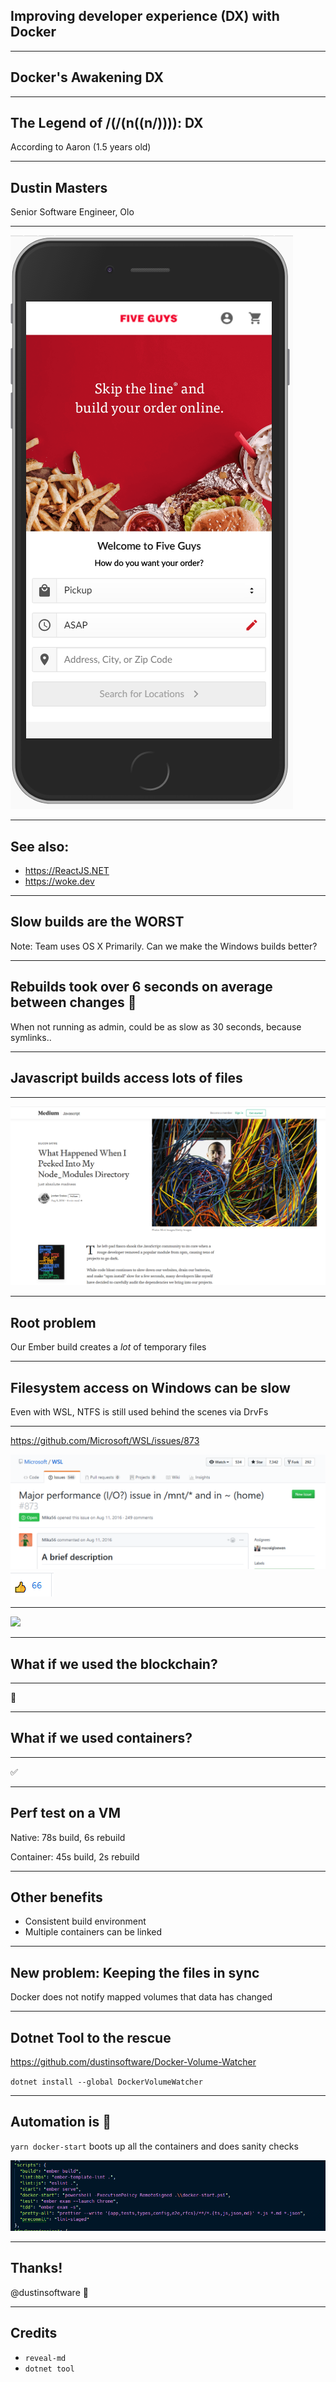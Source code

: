 ## Improving developer experience (DX) with Docker

---

## Docker's Awakening DX
 
---


## The Legend of /(/(n((n/)))): DX

According to Aaron (1.5 years old)

---

## Dustin Masters

Senior Software Engineer, Olo

---

![](7.png)

---

## See also:

- https://ReactJS.NET
- https://woke.dev

---

## Slow builds are the WORST

Note: Team uses OS X Primarily. Can we make the Windows builds better?

---

## Rebuilds took over 6 seconds on average between changes 🐢

When not running as admin, could be as slow as 30 seconds, because symlinks..

---


## Javascript builds access lots of files

---

![](3.png)

---

## Root problem

Our Ember build creates a _lot_ of temporary files

---

## Filesystem access on Windows can be slow

Even with WSL, NTFS is still used behind the scenes via DrvFs


---

https://github.com/Microsoft/WSL/issues/873

![](4.png)
![](5.png)

---

![](https://media.giphy.com/media/26ybwvTX4DTkwst6U/giphy.gif)

---


## What if we used the blockchain?

---

🚫

---


## What if we used containers?

---

✅

---

## Perf test on a VM

Native: 78s build, 6s rebuild

Container: 45s build, 2s rebuild

---

## Other benefits

- Consistent build environment
- Multiple containers can be linked

---

## New problem: Keeping the files in sync

Docker does not notify mapped volumes that data has changed

---

## Dotnet Tool to the rescue

https://github.com/dustinsoftware/Docker-Volume-Watcher

`dotnet install --global DockerVolumeWatcher`

---

## Automation is 🔑

`yarn docker-start` boots up all the containers and does sanity checks

![](6.png)

---

## Thanks!

@dustinsoftware 🐤

---

## Credits
- `reveal-md`
- `dotnet tool`


